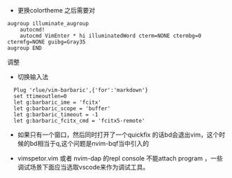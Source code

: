 - 更换colortheme 之后需要对

```
augroup illuminate_augroup
    autocmd!
    autocmd VimEnter * hi illuminatedWord cterm=NONE ctermbg=0 ctermfg=NONE guibg=Gray35
augroup END
```
调整

- 切换输入法
```
  Plug 'rlue/vim-barbaric',{'for':'markdown'}
  set ttimeoutlen=0
  let g:barbaric_ime = 'fcitx'
  let g:barbaric_scope = 'buffer'
  let g:barbaric_timeout = -1
  let g:barbaric_fcitx_cmd = 'fcitx5-remote'
```

- 如果只有一个窗口，然后同时打开了一个quickfix 的话bd会退出vim，这个时候的bd相当于q,这个问题是nvim-bqf当中引入的

- vimspetor.vim 或者 nvim-dap 的repl console 不能attach program ，一些调试场景下面应当选取vscode来作为调试工具。 
